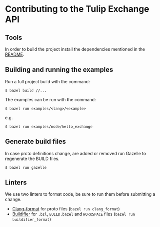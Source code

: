 # Contributing to the Tulip Exchange API

## Tools

In order to build the project install the dependencies mentioned in the [README](README.md#usage-with-bazel).

## Building and running the examples

Run a full project build with the command:

    $ bazel build //...

The examples can be run with the command:

    $ bazel run examples/<lang>/<example>

e.g.

    $ bazel run examples/node/hello_exchange

## Generate build files

In case proto definitions change, are added or removed run Gazelle to regenerate the BUILD files.

    $ bazel run gazelle

## Linters

We use two linters to format code, be sure to run them before submitting a change.

* [Clang-format](https://clang.llvm.org/docs/ClangFormat.html) for proto files (`bazel run clang_format`)
* [Buildifier](https://github.com/bazelbuild/buildtools) for `.bzl`, `BUILD.bazel` and `WORKSPACE` files (`bazel run buildifier_format`)
